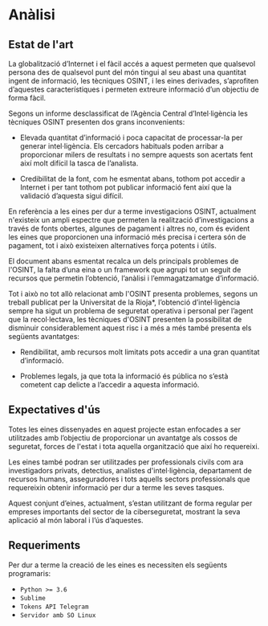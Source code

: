 # Anàlisi
## Estat de l'art

La globalització d’Internet i el fàcil accés a aquest permeten que qualsevol persona des de qualsevol punt del món tingui al seu abast una quantitat ingent de informació, les tècniques OSINT, i les eines derivades, s’aprofiten d’aquestes característiques i permeten extreure informació d’un objectiu de forma fàcil. 

Segons un informe desclassificat de l’Agència Central d’Intel·ligència les tècniques OSINT presenten dos grans inconvenients:

- Elevada quantitat d’informació i poca capacitat de processar-la per generar intel·ligència. Els cercadors habituals poden arribar a proporcionar milers de resultats i no sempre aquests son acertats fent així molt difícil la tasca de l’analista.

- Credibilitat de la font, com he esmentat abans, tothom pot accedir a Internet i per tant tothom pot publicar informació fent així que la validació d’aquesta sigui difícil. 


En referència a les eines per dur a terme investigacions OSINT, actualment n'existeix un ampli espectre que permeten la realització d’investigacions a través de fonts obertes, algunes de pagament i altres no, com és evident les eines que proporcionen una informació més precisa i certera són de pagament, tot i això existeixen alternatives força potents i útils. 

El document abans esmentat recalca un dels principals problemes de l'OSINT, la falta d’una eina o un framework que agrupi tot un seguit de recursos que permetin l’obtenció, l’anàlisi i l’emmagatzamatge d’informació.

Tot i això no tot allò relacionat amb l'OSINT presenta problemes, segons un treball publicat per la Universitat de la Rioja*,  l’obtenció d’intel·ligència sempre ha sigut un problema de seguretat operativa i personal per l’agent que la recol·lectava, les tècniques d'OSINT presenten la possibilitat de disminuir considerablement aquest risc i a més a més també presenta els següents avantatges:

- Rendibilitat, amb recursos molt limitats pots accedir a una gran quantitat d’informació.

- Problemes legals, ja que tota la informació és pública no s’està cometent cap delicte a l’accedir a aquesta informació.


## Expectatives d'ús

Totes les eines dissenyades en aquest projecte estan enfocades a ser utilitzades amb l’objectiu de proporcionar un avantatge als cossos de seguretat, forces de l'estat i tota aquella organització que així ho requereixi. 

Les eines també podran ser utilitzades per professionals civils com ara investigadors privats, detectius, analistes d'intel·ligència, departament de recursos humans, asseguradores i tots aquells sectors professionals que requereixin obtenir informació per dur a terme les seves tasques.

Aquest conjunt d’eines, actualment, s’estan utilitzant de forma regular per empreses importants del sector de la ciberseguretat, mostrant la seva aplicació al món laboral i l’ús d’aquestes. 

## Requeriments
Per dur a terme la creació de les eines es necessiten els següents programaris:
- ``Python >= 3.6``
- ``Sublime``
- ``Tokens API Telegram``
- ``Servidor amb SO Linux``
